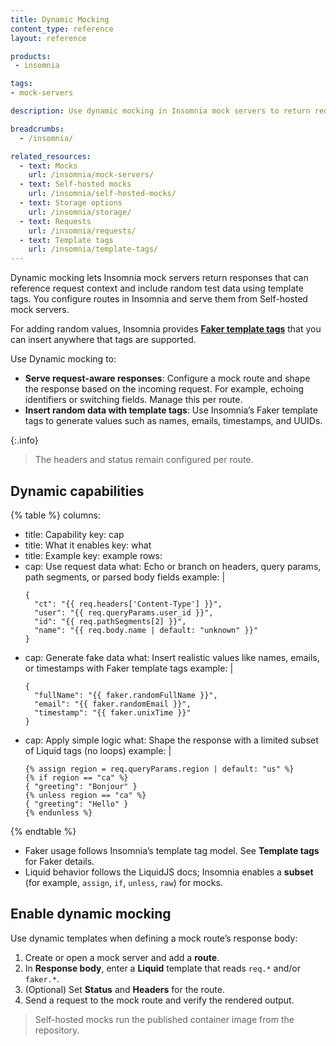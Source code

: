 ```yaml
---
title: Dynamic Mocking
content_type: reference
layout: reference

products:
 - insomnia

tags:
- mock-servers

description: Use dynamic mocking in Insomnia mock servers to return request-aware responses and realistic fake data in self-hosted mocks.

breadcrumbs:
  - /insomnia/

related_resources:
  - text: Mocks
    url: /insomnia/mock-servers/
  - text: Self-hosted mocks
    url: /insomnia/self-hosted-mocks/
  - text: Storage options
    url: /insomnia/storage/
  - text: Requests
    url: /insomnia/requests/
  - text: Template tags
    url: /insomnia/template-tags/     
---
```


Dynamic mocking lets Insomnia mock servers return responses that can reference request context and include random test data using template tags. You configure routes in Insomnia and serve them from  Self-hosted mock servers.

For adding random values, Insomnia provides [**Faker template tags**](/insomnia/template-tags/) that you can insert anywhere that tags are supported.

Use Dynamic mocking to:
- **Serve request-aware responses**: Configure a mock route and shape the response based on the incoming request. For example, echoing identifiers or switching fields. Manage this per route.
- **Insert random data with template tags**: Use Insomnia’s Faker template tags to generate values such as names, emails, timestamps, and UUIDs.

{:.info}
> The headers and status remain configured per route.

## Dynamic capabilities

<!--vale off-->
{% table %}
columns:
  - title: Capability
    key: cap
  - title: What it enables
    key: what
  - title: Example
    key: example
rows:
  - cap: Use request data
    what: Echo or branch on headers, query params, path segments, or parsed body fields
    example: |
      ```liquid
      {
        "ct": "{{ req.headers['Content-Type'] }}",
        "user": "{{ req.queryParams.user_id }}",
        "id": "{{ req.pathSegments[2] }}",
        "name": "{{ req.body.name | default: "unknown" }}"
      }
      ```
  - cap: Generate fake data
    what: Insert realistic values like names, emails, or timestamps with Faker template tags
    example: |
      ```liquid
      {
        "fullName": "{{ faker.randomFullName }}",
        "email": "{{ faker.randomEmail }}",
        "timestamp": "{{ faker.unixTime }}"
      }
      ```
  - cap: Apply simple logic
    what: Shape the response with a limited subset of Liquid tags (no loops)
    example: |
      ```liquid
      {% assign region = req.queryParams.region | default: "us" %}
      {% if region == "ca" %}
      { "greeting": "Bonjour" }
      {% unless region == "ca" %}
      { "greeting": "Hello" }
      {% endunless %}
      ```
{% endtable %}
<!--vale on-->

- Faker usage follows Insomnia’s template tag model. See **Template tags** for Faker details.
- Liquid behavior follows the LiquidJS docs; Insomnia enables a **subset** (for example, `assign`, `if`, `unless`, `raw`) for mocks.

## Enable dynamic mocking

Use dynamic templates when defining a mock route’s response body:

1. Create or open a mock server and add a **route**.
1. In **Response body**, enter a **Liquid** template that reads `req.*` and/or `faker.*`.
1. (Optional) Set **Status** and **Headers** for the route.
1. Send a request to the mock route and verify the rendered output.

> Self-hosted mocks run the published container image from the repository.
